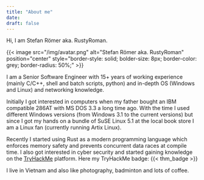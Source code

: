 ```yaml
---
title: "About me"
date:
draft: false
---
```


Hi, I am Stefan Römer aka. RustyRoman.

{{< image src="/img/avatar.png" alt="Stefan Römer aka. RustyRoman" position="center" style="border-style: solid; bolder-size: 8px; border-color: grey; border-radius: 50%;" >}}


I am a Senior Software Engineer with 15+ years of working experience (mainly C/C++, shell and batch
scripts, python) and in-depth OS (Windows and Linux) and networking knowledge.

Initially I got interested in computers when my father bought an IBM compatible 286AT with MS DOS 3.3
a long time ago. With the time I used different Windows versions (from Windows 3.1 to the current versions)
but since I got my hands on a bundle of SuSE Linux 5.1 at the local book store I am a Linux fan (currently
running Artix Linux).

Recently I started using Rust as a modern programming language which enforces memory safety and prevents
concurrent data races at compile time. I also got interested in cyber security and started gaining knowledge
on the [TryHackMe](https://www.tryhackme.com) platform. Here my TryHackMe badge: {{< thm_badge >}}

I live in Vietnam and also like photography, badminton and lots of coffee.
